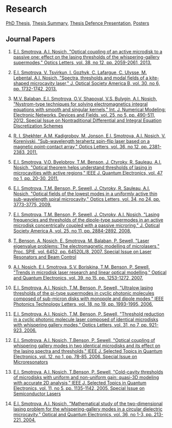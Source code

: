 # Research

[PhD Thesis](/PhD%20Thesis/Thesis), [Thesis Summary](/PhD%20Thesis/Summary-Thesis.pdf), [Thesis Defence Presentation](/PhD%20Thesis/Presentation-Thesis-Defence.pdf), [Posters](/Posters)

## Journal Papers

1. [E.I. Smotrova, A.I. Nosich, "Optical coupling of an active microdisk to a passive one: effect on the lasing thresholds of the whispering-gallery supermodes," Optics Letters, vol. 38, no 12, pp. 2059-2061, 2013.](/Journal%20Papers/oplet2013-laser.pdf)

2.	[E.I. Smotrova, V. Tsvirkun, I. Gozhyk, C. Lafargue, C. Ulysse, M. Lebental, A.I. Nosich, "Spectra, thresholds and modal fields of a kite-shaped microcavity laser," J. Optical Society America B, vol. 30, no 6, pp. 1732-1742, 2013.](/Journal%20Papers/josab2013-laser.pdf)

3.	[M.V. Balaban, E.I. Smotrova, O.V. Shapoval, V.S. Bulygin, A.I. Nosich, "Nystrom-type techniques for solving electromagnetics integral equations with smooth and singular kernels," Int. J. Numerical Modeling: Electronic Networks, Devices and Fields, vol. 25, no 5, pp. 490-511, 2012. Special Issue on Nontraditional Differential and Integral Equation Discretization Schemes](/Journal%20Papers/jnmecdf2012-nystrom.pdf)

4.	[R. I. Shekhter, A.M. Kadigrobov, M. Jonson, E.I. Smotrova, A.I. Nosich, V. Korenivski, "Sub-wavelength terahertz spin-flip laser based on a magnetic point-contact array," Optics Letters, vol. 36, no 12, pp. 2381-2383, 2011.](/Journal%20Papers/oplet2011-thzlas.pdf)

5.	[E.I. Smotrova, V.O. Byelobrov, T.M. Benson, J. Ctyroky, R. Sauleau, A.I. Nosich, "Optical theorem helps understand thresholds of lasing in microcavities with active regions," IEEE J. Quantum Electronics, vol. 47 no 1, pp. 20-30, 2011.](/Journal%20Papers/jqe2011-laser.pdf)

6.	[E.I. Smotrova, T.M. Benson, P. Sewell, J. Ctyroky, R. Sauleau, A.I. Nosich, "Optical fields of the lowest modes in a uniformly active thin sub-wavelength spiral microcavity," Optics Letters, vol. 34, no 24, pp. 3773-3775, 2009.](/Journal%20Papers/oplet2009-laser.pdf) 

7.	[E.I. Smotrova, T.M. Benson, P. Sewell,	J. Ctyroky, A.I. Nosich, "Lasing frequencies and thresholds of the dipole-type supermodes in an active microdisk concentrically coupled with a passive microring," J. Optical Society America A, vol. 25, no 11, pp. 2884-2892, 2008.](/Journal%20Papers/josaa2008-laser.pdf) 

8.	[T. Benson, A. Nosich, E. Smotrova, M. Balaban, P. Sewell, "Laser eigenvalue problems: The electromagnetic modelling of microlasers," Proc. SPIE, vol. 6452, pp. 64520L/8, 2007. Special Issue on Laser Resonators and Beam Control](/Journal%20Papers/spie2007-laser.pdf)

9.	[A.I. Nosich, E.I. Smotrova, S.V. Boriskina, T.M. Benson, P. Sewell,	"Trends in microdisk laser research and linear optical modelling," Optical and Quantum Electronics, vol. 39, no 15, pp. 1253-1272, 2007.](/Journal%20Papers/oqe2007-review.pdf)

10.	[E.I. Smotrova, A.I. Nosich, T.M. Benson, P. Sewell, "Ultralow lasing thresholds of the pi-type supermodes in cyclic photonic molecules composed of sub-micron disks with monopole and dipole modes," IEEE Photonics Technology Letters, vol. 18, no 19, pp. 1993-1995, 2006.](/Journal%20Papers/ptlet2006-laser.pdf)

11.	[E.I. Smotrova, A.I. Nosich, T.M. Benson, P. Sewell, "Threshold reduction in a cyclic photonic molecule laser composed of identical microdisks with whispering gallery modes," Optics Letters, vol. 31, no 7, pp. 921-923, 2006.](/Journal%20Papers/oplet2006-laser.pdf)

12.	[E.I. Smotrova, A.I. Nosich, T.Benson, P. Sewell, "Optical coupling of whispering gallery modes in two identical microdisks and its effect on the lasing spectra and thresholds," IEEE J. Selected Topics in Quantum Electronics,	vol. 12, no 1, pp. 78-85, 2006. Special Issue on Microresonators](/Journal%20Papers/jstqe2006-laserC.pdf)

13.	[E.I. Smotrova, A.I. Nosich, T.Benson, P. Sewell, "Cold-cavity thresholds of microdisks with uniform and non-uniform gain: quasi-3D modeling with accurate 2D analysis," IEEE J. Selected Topics in Quantum Electronics, vol. 11, no 5, pp. 1135-1142, 2005. Special Issue on Semiconductor Lasers](/Journal%20Papers/jstqe2005-laser.pdf)

14.	[E.I. Smotrova, A.I. Nosich, "Mathematical study of the two-dimensional lasing problem for the whispering-gallery modes in a circular dielectric microcavity," Optical and Quantum Electronics, vol. 36, no 1-3, pp. 213-221, 2004.](/Journal%20Papers/oqe2004-laser.pdf)
